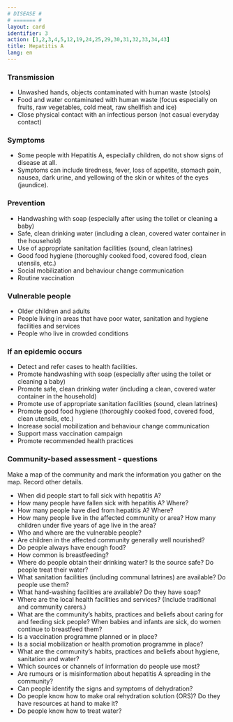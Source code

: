 ```yaml
---
# DISEASE #
# ======= #
layout: card
identifier: 3
action: [1,2,3,4,5,12,19,24,25,29,30,31,32,33,34,43]
title: Hepatitis A
lang: en
---
```


### Transmission

- Unwashed hands, objects contaminated with human waste (stools)
- Food and water contaminated with human waste (focus especially on fruits, raw vegetables, cold meat, raw shellfish and ice) 
- Close physical contact with an infectious person (not casual everyday contact)

### Symptoms

- Some people with Hepatitis A, especially children, do not show signs of disease at all. 
- Symptoms can include tiredness, fever, loss of appetite, stomach pain, nausea, dark urine, and yellowing of the skin or whites of the eyes (jaundice). 

### Prevention

- Handwashing with soap (especially after using the toilet or cleaning a baby)
- Safe, clean drinking water (including a clean, covered water container in the household)
- Use of appropriate sanitation facilities (sound, clean latrines)
- Good food hygiene (thoroughly cooked food, covered food, clean utensils, etc.)
- Social mobilization and behaviour change communication
- Routine vaccination

### Vulnerable people

- Older children and adults
- People living in areas that have poor water, sanitation and hygiene facilities and services
- People who live in crowded conditions

### If an epidemic occurs

- Detect and refer cases to health facilities.
- Promote handwashing with soap (especially after using the toilet or cleaning a baby)
- Promote safe, clean drinking water (including a clean, covered water container in the household)
- Promote use of appropriate sanitation facilities (sound, clean latrines)
- Promote good food hygiene (thoroughly cooked food, covered food, clean utensils, etc.)
- Increase social mobilization and behaviour change communication
- Support mass vaccination campaign
- Promote recommended health practices

### Community-based assessment - questions

Make a map of the community and mark the information you gather on the map. Record other details.
- When did people start to fall sick with hepatitis A? 
- How many people have fallen sick with hepatitis A? Where? 
- How many people have died from hepatitis A? Where? 
- How many people live in the affected community or area? How many children under five years of age live in the area? 
- Who and where are the vulnerable people? 
- Are children in the affected community generally well nourished? 
- Do people always have enough food? 
- How common is breastfeeding? 
- Where do people obtain their drinking water? Is the source safe? Do people treat their water? 
-	What sanitation facilities (including communal latrines) are available? Do people use them? 
-	What hand-washing facilities are available? Do they have soap? 
- Where are the local health facilities and services? (Include traditional and community carers.) 
- What are the community’s habits, practices and beliefs about caring for and feeding sick people? When babies and infants are sick, do women continue to breastfeed them?
- Is a vaccination programme planned or in place?
- Is a social mobilization or health promotion programme in place? 
- What are the community’s habits, practices and beliefs about hygiene, sanitation and water?
- Which sources or channels of information do people use most? 
- Are rumours or is misinformation about hepatitis A spreading in the community? 
-	Can people identify the signs and symptoms of dehydration?
-	Do people know how to make oral rehydration solution (ORS)? Do they have resources at hand to make it?
-	Do people know how to treat water?
